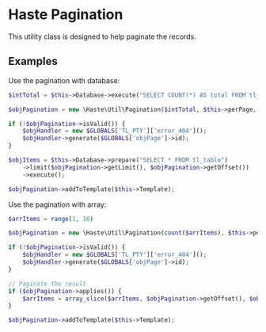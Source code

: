 # Haste Pagination

This utility class is designed to help paginate the records.

## Examples ##

Use the pagination with database:

```php
$intTotal = $this->Database->execute("SELECT COUNT(*) AS total FROM tl_table")->total;

$objPagination = new \Haste\Util\Pagination($intTotal, $this->perPage, 'page_i' . $this->id);

if (!$objPagination->isValid()) {
    $objHandler = new $GLOBALS['TL_PTY']['error_404']();
    $objHandler->generate($GLOBALS['objPage']->id);
}

$objItems = $this->Database->prepare("SELECT * FROM tl_table")
    ->limit($objPagination->getLimit(), $objPagination->getOffset())
    ->execute();

$objPagination->addToTemplate($this->Template);
```

Use the pagination with array:

```php
$arrItems = range(1, 10)

$objPagination = new \Haste\Util\Pagination(count($arrItems), $this->perPage, 'page_i' . $this->id);

if (!$objPagination->isValid()) {
    $objHandler = new $GLOBALS['TL_PTY']['error_404']();
    $objHandler->generate($GLOBALS['objPage']->id);
}

// Paginate the result
if ($objPagination->applies()) {
    $arrItems = array_slice($arrItems, $objPagination->getOffset(), $objPagination->getLimit());
}

$objPagination->addToTemplate($this->Template);
```
